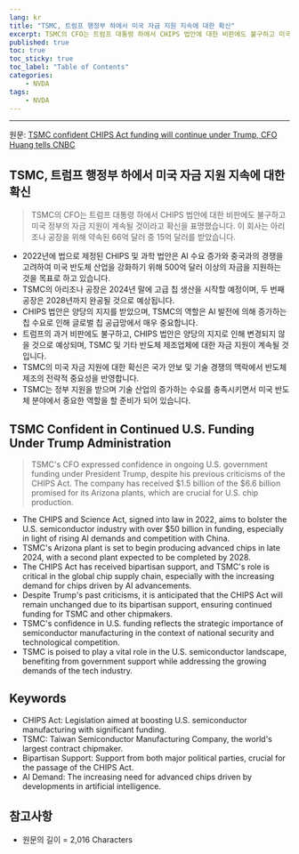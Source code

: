 ```yaml
---
lang: kr
title: "TSMC, 트럼프 행정부 하에서 미국 자금 지원 지속에 대한 확신"
excerpt: TSMC의 CFO는 트럼프 대통령 하에서 CHIPS 법안에 대한 비판에도 불구하고 미국 정부의 자금 지원이 계속될 것이라고 확신을 표명했습니다. 이 회사는 아리조나 공장을 위해 약속된 66억 달러 중 15억 달러를 받았습니다.
published: true
toc: true
toc_sticky: true
toc_label: "Table of Contents"
categories:
    - NVDA
tags:
    - NVDA
---
```


---

  원문: [TSMC confident CHIPS Act funding will continue under Trump, CFO Huang tells CNBC](https://www.investing.com/news/stock-market-news/tsmc-confident-chips-act-funding-will-continue-under-trump-cfo-huang-tells-cnbc-3820140)

## TSMC, 트럼프 행정부 하에서 미국 자금 지원 지속에 대한 확신

> TSMC의 CFO는 트럼프 대통령 하에서 CHIPS 법안에 대한 비판에도 불구하고 미국 정부의 자금 지원이 계속될 것이라고 확신을 표명했습니다. 이 회사는 아리조나 공장을 위해 약속된 66억 달러 중 15억 달러를 받았습니다.


- 2022년에 법으로 제정된 CHIPS 및 과학 법안은 AI 수요 증가와 중국과의 경쟁을 고려하여 미국 반도체 산업을 강화하기 위해 500억 달러 이상의 자금을 지원하는 것을 목표로 하고 있습니다.
- TSMC의 아리조나 공장은 2024년 말에 고급 칩 생산을 시작할 예정이며, 두 번째 공장은 2028년까지 완공될 것으로 예상됩니다.
- CHIPS 법안은 양당의 지지를 받았으며, TSMC의 역할은 AI 발전에 의해 증가하는 칩 수요로 인해 글로벌 칩 공급망에서 매우 중요합니다.
- 트럼프의 과거 비판에도 불구하고, CHIPS 법안은 양당의 지지로 인해 변경되지 않을 것으로 예상되며, TSMC 및 기타 반도체 제조업체에 대한 자금 지원이 계속될 것입니다.
- TSMC의 미국 자금 지원에 대한 확신은 국가 안보 및 기술 경쟁의 맥락에서 반도체 제조의 전략적 중요성을 반영합니다.
- TSMC는 정부 지원을 받으며 기술 산업의 증가하는 수요를 충족시키면서 미국 반도체 분야에서 중요한 역할을 할 준비가 되어 있습니다.

## TSMC Confident in Continued U.S. Funding Under Trump Administration

> TSMC's CFO expressed confidence in ongoing U.S. government funding under President Trump, despite his previous criticisms of the CHIPS Act. The company has received $1.5 billion of the $6.6 billion promised for its Arizona plants, which are crucial for U.S. chip production.


- The CHIPS and Science Act, signed into law in 2022, aims to bolster the U.S. semiconductor industry with over $50 billion in funding, especially in light of rising AI demands and competition with China.
- TSMC's Arizona plant is set to begin producing advanced chips in late 2024, with a second plant expected to be completed by 2028.
- The CHIPS Act has received bipartisan support, and TSMC's role is critical in the global chip supply chain, especially with the increasing demand for chips driven by AI advancements.
- Despite Trump's past criticisms, it is anticipated that the CHIPS Act will remain unchanged due to its bipartisan support, ensuring continued funding for TSMC and other chipmakers.
- TSMC's confidence in U.S. funding reflects the strategic importance of semiconductor manufacturing in the context of national security and technological competition.
- TSMC is poised to play a vital role in the U.S. semiconductor landscape, benefiting from government support while addressing the growing demands of the tech industry.

## Keywords

- CHIPS Act: Legislation aimed at boosting U.S. semiconductor manufacturing with significant funding.
- TSMC: Taiwan Semiconductor Manufacturing Company, the world's largest contract chipmaker.
- Bipartisan Support: Support from both major political parties, crucial for the passage of the CHIPS Act.
- AI Demand: The increasing need for advanced chips driven by developments in artificial intelligence.

## 참고사항

- 원문의 길이 = 2,016 Characters

